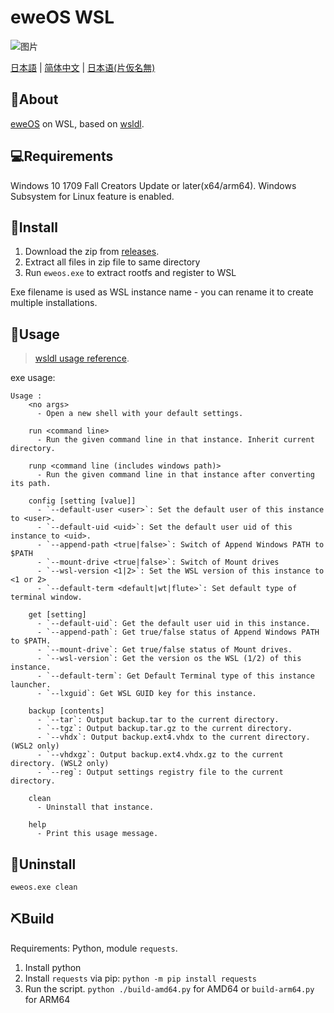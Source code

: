 # eweOS WSL

![图片](https://github.com/YisuiDenghua/eweOS-WSL/assets/102890144/885505ca-6eaf-47f1-98e7-e4ff9adeae8c)



[日本語](i18n/README-jp.md) | [简体中文](i18n/README-zh-hans.md) | [日本语(片仮名無)](i18n/README-jp-katakananashi.md) 

## 🐑About

[eweOS](https://os.ewe.moe/) on WSL, based on [wsldl](https://github.com/yuk7/wsldl).

## 💻Requirements

Windows 10 1709 Fall Creators Update or later(x64/arm64).
Windows Subsystem for Linux feature is enabled.


## 💾Install

1. Download the zip from [releases](https://github.com/YisuiDenghua/eweOS-WSL/releases).
2. Extract all files in zip file to same directory
3. Run `eweos.exe` to extract rootfs and register to WSL

Exe filename is used as WSL instance name - you can rename it to create multiple installations.

## 📝Usage

> [wsldl usage reference](https://github.com/yuk7/wsldl#how-to-usefor-installed-instance).

exe usage:
```
Usage :
    <no args>
      - Open a new shell with your default settings.

    run <command line>
      - Run the given command line in that instance. Inherit current directory.

    runp <command line (includes windows path)>
      - Run the given command line in that instance after converting its path.

    config [setting [value]]
      - `--default-user <user>`: Set the default user of this instance to <user>.
      - `--default-uid <uid>`: Set the default user uid of this instance to <uid>.
      - `--append-path <true|false>`: Switch of Append Windows PATH to $PATH
      - `--mount-drive <true|false>`: Switch of Mount drives
      - `--wsl-version <1|2>`: Set the WSL version of this instance to <1 or 2>
      - `--default-term <default|wt|flute>`: Set default type of terminal window.

    get [setting]
      - `--default-uid`: Get the default user uid in this instance.
      - `--append-path`: Get true/false status of Append Windows PATH to $PATH.
      - `--mount-drive`: Get true/false status of Mount drives.
      - `--wsl-version`: Get the version os the WSL (1/2) of this instance.
      - `--default-term`: Get Default Terminal type of this instance launcher.
      - `--lxguid`: Get WSL GUID key for this instance.

    backup [contents]
      - `--tar`: Output backup.tar to the current directory.
      - `--tgz`: Output backup.tar.gz to the current directory.
      - `--vhdx`: Output backup.ext4.vhdx to the current directory. (WSL2 only)
      - `--vhdxgz`: Output backup.ext4.vhdx.gz to the current directory. (WSL2 only)
      - `--reg`: Output settings registry file to the current directory.

    clean
      - Uninstall that instance.

    help
      - Print this usage message.
```

## 🚮Uninstall

`eweos.exe clean`

## ⛏Build

Requirements: Python, module `requests`. 

1. Install python
2. Install `requests` via pip: `python -m pip install requests`
3. Run the script. `python ./build-amd64.py` for AMD64 or `build-arm64.py` for ARM64

